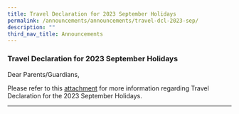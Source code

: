 ```yaml
---
title: Travel Declaration for 2023 September Holidays
permalink: /announcements/announcements/travel-dcl-2023-sep/
description: ""
third_nav_title: Announcements
---
```

### Travel Declaration for 2023 September Holidays

Dear Parents/Guardians,

Please refer to this [attachment](/files/Travel%20Declaration/sss_hardcopy%20ltr%20to%20parents%20n%20guardians%20not%20using%20pg-2023%20mid-year%20hols.pdf) for more information regarding Travel Declaration for the 2023 September Holidays. 

<hr>
